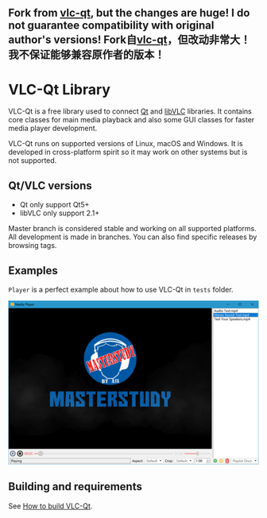 **Fork from [vlc-qt](https://github.com/vlc-qt/vlc-qt), but the changes are huge! I do not guarantee compatibility with original author's versions!**
**Fork自[vlc-qt](https://github.com/vlc-qt/vlc-qt)，但改动非常大！我不保证能够兼容原作者的版本！**
---

# VLC-Qt Library
VLC-Qt is a free library used to connect [Qt](http://qt.io) and [libVLC](http://videolan.org) libraries. It contains core classes for main media playback and also some GUI classes for faster media player development.

VLC-Qt runs on supported versions of Linux, macOS and Windows. It is developed in cross-platform spirit so it may work on other systems but is not supported.

## Qt/VLC versions
 - Qt only support Qt5+
 - libVLC only support 2.1+

Master branch is considered stable and working on all supported platforms.
All development is made in branches. You can also find specific releases by browsing tags.


## Examples
`Player` is a perfect example about how to use VLC-Qt in `tests` folder.

![screenshot on windows](screenshots/screenshot-1.png)


## Building and requirements
See [How to build VLC-Qt](BUILDING.md).
